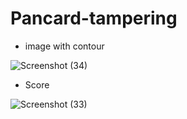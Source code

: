 # Pancard-tampering

* image with contour

![Screenshot (34)](https://user-images.githubusercontent.com/65596695/155336986-60644e06-7e16-4a3b-b079-2a50dbae6ec7.png)


* Score

![Screenshot (33)](https://user-images.githubusercontent.com/65596695/155337342-94ca973e-7071-4a91-b362-4f80482658ae.png)

